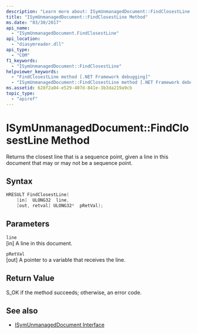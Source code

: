 ```yaml
---
description: "Learn more about: ISymUnmanagedDocument::FindClosestLine Method"
title: "ISymUnmanagedDocument::FindClosestLine Method"
ms.date: "03/30/2017"
api_name: 
  - "ISymUnmanagedDocument.FindClosestLine"
api_location: 
  - "diasymreader.dll"
api_type: 
  - "COM"
f1_keywords: 
  - "ISymUnmanagedDocument::FindClosestLine"
helpviewer_keywords: 
  - "FindClosestLine method [.NET Framework debugging]"
  - "ISymUnmanagedDocument::FindClosestLine method [.NET Framework debugging]"
ms.assetid: 628f2a04-e529-407d-841e-3b3da219a9cb
topic_type: 
  - "apiref"
---
```

# ISymUnmanagedDocument::FindClosestLine Method

Returns the closest line that is a sequence point, given a line in this document that may or may not be a sequence point.  
  
## Syntax  
  
```cpp  
HRESULT FindClosestLine(  
    [in]  ULONG32  line,  
    [out, retval] ULONG32*  pRetVal);  
```  
  
## Parameters  

 `line`  
 [in] A line in this document.  
  
 `pRetVal`  
 [out] A pointer to a variable that receives the line.  
  
## Return Value  

 S_OK if the method succeeds; otherwise, an error code.  
  
## See also

- [ISymUnmanagedDocument Interface](isymunmanageddocument-interface.md)
